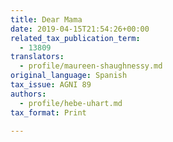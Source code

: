 ```yaml
---
title: Dear Mama
date: 2019-04-15T21:54:26+00:00
related_tax_publication_term:
  - 13809
translators:
  - profile/maureen-shaughnessy.md
original_language: Spanish
tax_issue: AGNI 89
authors:
  - profile/hebe-uhart.md
tax_format: Print

---
```


